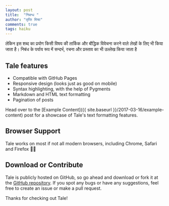 ```yaml
---
layout: post
title:  "निबन्ध "
author: "तृप्ति मिश्रा"
comments: true
tags: haiku
---
```


लेकिन इस शब्द का प्रयोग किसी विषय की तार्किक और बौद्धिक विवेचना करने वाले लेखों के लिए भी किया जाता है। निबंध के पर्याय रूप में सन्दर्भ, रचना और प्रस्ताव का भी उल्लेख किया जाता है


## Tale features
- Compatible with GitHub Pages
- Responsive design (looks just as good on mobile)
- Syntax highlighting, with the help of Pygments
- Markdown and HTML text formatting
- Pagination of posts

Head over to the [Example Content]({{ site.baseurl }}/2017-03-16/example-content) post for a showcase of Tale's text formatting features.

## Browser Support
Tale works on most if not all modern browsers, including Chrome, Safari and Firefox 👍🏼

## Download or Contribute
Tale is publicly hosted on GitHub, so go ahead and download or fork it at the [GitHub repository](https://github.com/chesterhow/tale). If you spot any bugs or have any suggestions, feel free to create an issue or make a pull request.

Thanks for checking out Tale!
